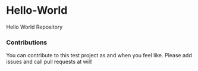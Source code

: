 # Hello-World
Hello World Repository

### Contributions
You can contribute to this test project as and when you feel like.
Please add issues and call pull requests at will!
